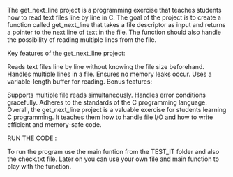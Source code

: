 The get_next_line project is a programming exercise that teaches students how to read text files line by line in C. The goal of the project is to create a function called get_next_line that takes a file descriptor as input and returns a pointer to the next line of text in the file. The function should also handle the possibility of reading multiple lines from the file.

Key features of the get_next_line project:

Reads text files line by line without knowing the file size beforehand.
Handles multiple lines in a file.
Ensures no memory leaks occur.
Uses a variable-length buffer for reading.
Bonus features:

Supports multiple file reads simultaneously.
Handles error conditions gracefully.
Adheres to the standards of the C programming language.
Overall, the get_next_line project is a valuable exercise for students learning C programming. It teaches them how to handle file I/O and how to write efficient and memory-safe code.

RUN THE CODE :

To run the program use the main funtion from the TEST_IT folder and also the check.txt file. Later on you can use your own file and main function to play with the function.
